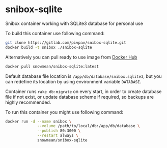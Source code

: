 # snibox-sqlite

Snibox container working with SQLite3 database for personal use

To build this container use following command:

```bash
git clone https://gitlab.com/pivpav/snibox-sqlite.git
docker build -t snibox ./snibox-sqlite
```

Alternatively you can pull ready to use image from [Docker Hub](https://hub.docker.com/r/snowmean/snibox-sqlite/)

```bash
docker pull snowmean/snibox-sqlite:latest
```

Default database file location is `/app/db/database/snibox.sqlite3`, but you can redefine its location by using environment variable `DATABASE`.

Container runs `rake db:migrate` on every start, in order to create database file if not exist, or update database scheme if required, so backups are highly recommended.

To run this container you might use following command:

```bash
docker run -d --name snibox \
              --volume /path/to/local/db:/app/db/database \
              --publish 80:3000 \
              --restart always \
              snowmean/snibox-sqlite
```

